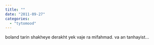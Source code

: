 ```yaml
---
title: ""
date: "2011-09-27"
categories: 
  - "tytomood"
---
```


boland tarin shakheye derakht yek vaje ra mifahmad. va an tanhayist...
